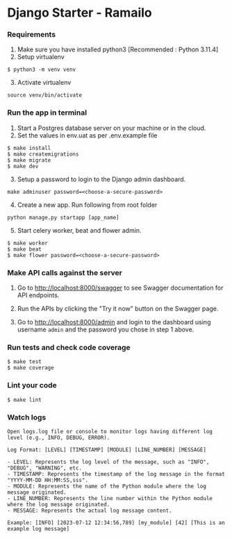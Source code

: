 # Django Starter - Ramailo

### Requirements
1. Make sure you have installed python3 [Recommended : Python 3.11.4]
2. Setup virtualenv
```
$ python3 -m venv venv
```
3. Activate virtualenv
```
source venv/bin/activate
```

### Run the app in terminal

1. Start a Postgres database server on your machine or in the cloud.
2. Set the values in env.uat as per .env.example file

```
$ make install
$ make createmigrations
$ make migrate
$ make dev
```

3. Setup a password to login to the Django admin dashboard.

```
make adminuser password=<choose-a-secure-password>
```

4. Create a new app. Run following from root folder

```
python manage.py startapp [app_name]

```

5. Start celery worker, beat and flower admin.

```
$ make worker
$ make beat
$ make flower password=<choose-a-secure-password>
```

### Make API calls against the server

1. Go to [http://localhost:8000/swagger](http://localhost:8000/swagger) to see Swagger documentation for API endpoints.
2. Run the APIs by clicking the "Try it now" button on the Swagger page.

2. Go to [http://localhost:8000/admin](http://localhost:8000/admin) and login to the dashboard using username `admin` and the password you chose in step 1 above.

### Run tests and check code coverage

```
$ make test
$ make coverage
```

### Lint your code

```
$ make lint
```

### Watch logs

```
Open logs.log file or console to monitor logs having different log level (e.g., INFO, DEBUG, ERROR).

Log Format: [LEVEL] [TIMESTAMP] [MODULE] [LINE_NUMBER] [MESSAGE]

- LEVEL: Represents the log level of the message, such as "INFO", "DEBUG", "WARNING", etc.
- TIMESTAMP: Represents the timestamp of the log message in the format "YYYY-MM-DD HH:MM:SS,sss".
- MODULE: Represents the name of the Python module where the log message originated.
- LINE_NUMBER: Represents the line number within the Python module where the log message originated.
- MESSAGE: Represents the actual log message content.

Example: [INFO] [2023-07-12 12:34:56,789] [my_module] [42] [This is an example log message]
